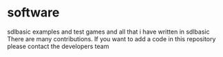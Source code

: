 # software
sdlbasic examples and test games and all that i have written in sdlbasic
There are many contributions.
If you want to add a code in this repository please contact the developers team
